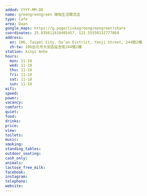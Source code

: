 ```yaml
---
added: YYYY-MM-DD
name: greengreengreen 綠咖生活概念店
type: Cafe
area: Daan
google_maps: https://g.page/liukagreengreengreen?share
coordinates: 25.035611819405457, 121.55550132777864
address:
  en: 106, Taipei City, Da’an District, Yanji Street, 244號2樓
  zh-tw: 106台北市大安區延吉街244號2樓
station: Xinyi Anhe
hours:
  mon: 11-18
  wed: 11-18
  thu: 11-18
  fri: 11-18
  sat: 11-18
  sun: 11-18
wifi: 
speed: 
power: 
vacancy: 
comfort: 
quiet: 
food: 
drinks: 
price: 
view: 
toilets: 
music: 
smoking: 
standing_tables: 
outdoor_seating: 
cash_only: 
animals: 
lactose_free_milk: 
facebook: 
instagram: 
telephone: 
website: 
---
```

